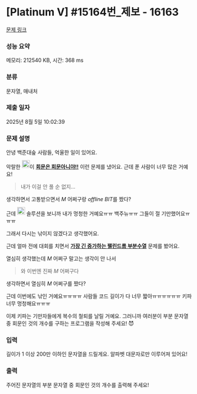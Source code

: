 # [Platinum V] #15164번_제보 - 16163 

[문제 링크](https://www.acmicpc.net/problem/16163) 

### 성능 요약

메모리: 212540 KB, 시간: 368 ms

### 분류

문자열, 매내처

### 제출 일자

2025년 8월 5일 10:02:39

### 문제 설명

<p>안녕 백준대숲 사람들, 억울한 일이 있어요.</p>

<p>악랄한 <img alt=":jh05013:" src="https://upload.acmicpc.net/74a7737c-aed4-45ab-ba02-baefc80ce8b4/-/preview/" style="width: 1.5em; height: 1.5em; transform: translateY(-0.15em); display: inline;">이 <img alt="*" src="https://upload.acmicpc.net/150f1ab6-a14f-4c6a-955f-0b7cf531558e/-/preview/" style="width: 0px; display: inline;"><a href="https://www.acmicpc.net/problem/15927"><strong>회문은 회문아니야!!</strong></a><img alt="*" src="https://upload.acmicpc.net/150f1ab6-a14f-4c6a-955f-0b7cf531558e/-/preview/" style="width: 0px; display: inline;"> 이런 문제를 냈어요. 근데 푼 사람이 너무 많은 거예요!</p>

<blockquote><img alt=">" src="https://upload.acmicpc.net/150f1ab6-a14f-4c6a-955f-0b7cf531558e/-/preview/" style="width: 0px; display: inline;">내가 이걸 안 풀 순 없지...</blockquote>

<p>생각하면서 고통받으면서 <img alt="_" src="https://upload.acmicpc.net/150f1ab6-a14f-4c6a-955f-0b7cf531558e/-/preview/" style="width: 0px; display: inline;"><em>M</em><img alt="_" src="https://upload.acmicpc.net/150f1ab6-a14f-4c6a-955f-0b7cf531558e/-/preview/" style="width: 0px; display: inline;"> 어쩌구랑 <img alt="_" src="https://upload.acmicpc.net/150f1ab6-a14f-4c6a-955f-0b7cf531558e/-/preview/" style="width: 0px; display: inline;"><em>offline BIT</em><img alt="_" src="https://upload.acmicpc.net/150f1ab6-a14f-4c6a-955f-0b7cf531558e/-/preview/" style="width: 0px; display: inline;">‍를 짰다?</p>

<p>근데 <img alt=":wookje:" src="https://upload.acmicpc.net/bfe223ec-2a96-4096-affa-25169a4c0d3f/-/preview/" style="width: 1.5em; height: 1.5em;  transform: translateY(-0.15em); display: inline;"> 솔루션을 보니까 내가 멍청한 거예요ㅠㅠ 백주뉴ㅠㅠ 그들이 절 기만했어요ㅠㅠㅠ</p>

<p>그래서 다시는 낚이지 않겠다고 생각했어요.</p>

<p>근데 얼마 전에 대회를 치면서 <img alt="*" src="https://upload.acmicpc.net/150f1ab6-a14f-4c6a-955f-0b7cf531558e/-/preview/" style="width: 0px; display: inline;"><a href="https://www.acmicpc.net/problem/16161"><strong>가장 긴 증가하는 팰린드롬 부분수열</strong></a><img alt="*" src="https://upload.acmicpc.net/150f1ab6-a14f-4c6a-955f-0b7cf531558e/-/preview/" style="width: 0px; display: inline;"> 문제를 봤어요.</p>

<p>열심히 생각했는데 <img alt="_" src="https://upload.acmicpc.net/150f1ab6-a14f-4c6a-955f-0b7cf531558e/-/preview/" style="width: 0px; display: inline;"><em>M</em><img alt="_" src="https://upload.acmicpc.net/150f1ab6-a14f-4c6a-955f-0b7cf531558e/-/preview/" style="width: 0px; display: inline;"> 어쩌구 말고는 생각이 안 나서</p>

<blockquote><img alt=">" src="https://upload.acmicpc.net/150f1ab6-a14f-4c6a-955f-0b7cf531558e/-/preview/" style="width: 0px;">와 이번엔 진짜 <img alt="_" src="https://upload.acmicpc.net/150f1ab6-a14f-4c6a-955f-0b7cf531558e/-/preview/" style="width: 0px; display: inline;"><em>M</em><img alt="_" src="https://upload.acmicpc.net/150f1ab6-a14f-4c6a-955f-0b7cf531558e/-/preview/" style="width: 0px; display: inline;"> 어쩌구다</blockquote>

<p>생각하면서 열심히 <img alt="_" src="https://upload.acmicpc.net/150f1ab6-a14f-4c6a-955f-0b7cf531558e/-/preview/" style="width: 0px; display: inline;"><em>M</em><img alt="_" src="https://upload.acmicpc.net/150f1ab6-a14f-4c6a-955f-0b7cf531558e/-/preview/" style="width: 0px; display: inline;"> 어쩌구를 짰다?</p>

<p>근데 이번에도 낚인 거예요ㅠㅠㅠㅠ 사람들 코드 길이가 다 너무 짧아ㅠㅠㅠㅠㅠㅠ 키파 너무 멍청해요ㅠㅠㅠ</p>

<p>이제 키파는 기만자들에게 복수의 철퇴를 날릴 거예요. 그러니까 여러분이 부분 문자열 중 회문인 것의 개수를 구하는 프로그램을 작성해 주세요! 😈</p>

### 입력 

 <p>길이가 1 이상 200만 이하인 문자열을 드릴게요. 알파벳 대문자로만 이루어져 있어요!</p>

### 출력 

 <p>주어진 문자열의 부분 문자열 중 회문인 것의 개수를 출력해 주세요!</p>

